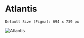 # Atlantis
```
Default Size (Figma): 694 x 739 px
```
![Atlantis](https://github.com/SarahKay99/Rockpool/blob/main/atlantis/Atlantis.png?raw=true)
